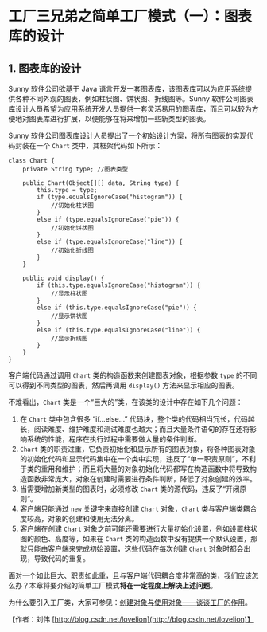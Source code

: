 # 工厂三兄弟之简单工厂模式（一）：图表库的设计

## 1. 图表库的设计

Sunny 软件公司欲基于 Java 语言开发一套图表库，该图表库可以为应用系统提供各种不同外观的图表，例如柱状图、饼状图、折线图等。Sunny 软件公司图表库设计人员希望为应用系统开发人员提供一套灵活易用的图表库，而且可以较为方便地对图表库进行扩展，以便能够在将来增加一些新类型的图表。

Sunny 软件公司图表库设计人员提出了一个初始设计方案，将所有图表的实现代码封装在一个 `Chart` 类中，其框架代码如下所示：

```text
class Chart {
	private String type; //图表类型
	
	public Chart(Object[][] data, String type) {
		this.type = type;
		if (type.equalsIgnoreCase("histogram")) {
			//初始化柱状图
		}
		else if (type.equalsIgnoreCase("pie")) {
			//初始化饼状图
		}
		else if (type.equalsIgnoreCase("line")) {
			//初始化折线图
		}
	}
 
	public void display() {
		if (this.type.equalsIgnoreCase("histogram")) {
			//显示柱状图
		}
		else if (this.type.equalsIgnoreCase("pie")) {
			//显示饼状图
		}
		else if (this.type.equalsIgnoreCase("line")) {
			//显示折线图
		}	
	}
}
```

客户端代码通过调用 `Chart` 类的构造函数来创建图表对象，根据参数 `type` 的不同可以得到不同类型的图表，然后再调用 `display()` 方法来显示相应的图表。

不难看出，`Chart` 类是一个“巨大的”类，在该类的设计中存在如下几个问题：

1. 在 `Chart` 类中包含很多 “if…else…” 代码块，整个类的代码相当冗长，代码越长，阅读难度、维护难度和测试难度也越大；而且大量条件语句的存在还将影响系统的性能，程序在执行过程中需要做大量的条件判断。
2. `Chart` 类的职责过重，它负责初始化和显示所有的图表对象，将各种图表对象的初始化代码和显示代码集中在一个类中实现，违反了“单一职责原则”，不利于类的重用和维护；而且将大量的对象初始化代码都写在构造函数中将导致构造函数非常庞大，对象在创建时需要进行条件判断，降低了对象创建的效率。
3. 当需要增加新类型的图表时，必须修改 `Chart` 类的源代码，违反了“开闭原则”。
4. 客户端只能通过 `new` 关键字来直接创建 `Chart` 对象，`Chart` 类与客户端类耦合度较高，对象的创建和使用无法分离。
5. 客户端在创建 `Chart` 对象之前可能还需要进行大量初始化设置，例如设置柱状图的颜色、高度等，如果在 `Chart` 类的构造函数中没有提供一个默认设置，那就只能由客户端来完成初始设置，这些代码在每次创建 `Chart` 对象时都会出现，导致代码的重复。

面对一个如此巨大、职责如此重，且与客户端代码耦合度非常高的类，我们应该怎么办？本章将要介绍的简单工厂模式**将在一定程度上解决上述问题**。

为什么要引入工厂类，大家可参见：[创建对象与使用对象——谈谈工厂的作用](http://blog.csdn.net/lovelion/article/details/7523392)。

【作者：刘伟 [http://blog.csdn.net/lovelion](http://blog.csdn.net/lovelion)】

